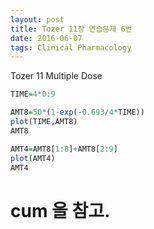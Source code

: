 ```yaml
---
layout: post
title: Tozer 11장 연습문제 6번
date: 2016-06-07
tags: Clinical Pharmacology
---
```

Tozer 11 Multiple Dose
```r
TIME=4*0:9

AMT8=50*(1-exp(-0.693/4*TIME))
plot(TIME,AMT8)
AMT8

AMT4=AMT8[1:8]+AMT8[2:9]
plot(AMT4)
AMT4
```
# cum 을 참고.
